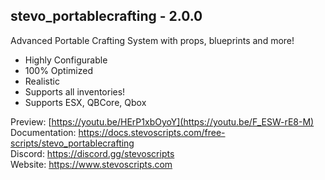 ## stevo_portablecrafting - 2.0.0
Advanced Portable Crafting System with props, blueprints and more!

- Highly Configurable
- 100% Optimized
- Realistic
- Supports all inventories!
- Supports ESX, QBCore, Qbox

Preview: [https://youtu.be/HErP1xbOyoY](https://youtu.be/F_ESW-rE8-M)
<br>
Documentation: https://docs.stevoscripts.com/free-scripts/stevo_portablecrafting
<br>
Discord: https://discord.gg/stevoscripts
<br>
Website: https://www.stevoscripts.com

